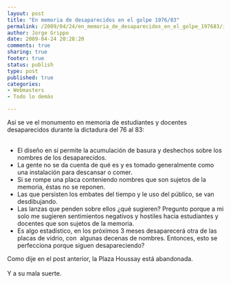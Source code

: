 ```yaml
--- 
layout: post
title: "En memoria de desaparecidos en el golpe 1976/83"
permalink: /2009/04/24/en_memoria_de_desaparecidos_en_el_golpe_197683/index.html
author: Jorge Grippo
date: 2009-04-24 20:28:20
comments: true
sharing: true
footer: true
status: publish
type: post
published: true
categories: 
- Webmasters
- Todo lo demás

---
```

<!-- 89 -->
Así se ve el monumento en memoria de estudiantes y docentes desaparecidos durante la dictadura del 76 al 83:
<br />
<br />
   

<!--more-->
<ul><li>El diseño en sí permite la acumulación de basura y deshechos sobre los nombres de los desaparecidos.</li><li>La gente no se da cuenta de qué es y es tomado generalmente como una instalación para descansar o comer.</li><li>Si se rompe una placa conteniendo nombres que son sujetos de la memoria, éstas no se reponen.&nbsp;</li><li>Las que persisten los embates del tiempo y le uso del público, se van desdibujando.</li><li>Las lanzas que penden sobre ellos ¿qué sugieren? Pregunto porque a mi solo me sugieren sentimientos negativos y hostiles hacia estudiantes y docentes que son sujetos de la memoria.</li><li>Es algo estadístico, en los próximos 3 meses desaparecerá otra de las placas de vidrio, con &nbsp;algunas decenas de nombres. Entonces, esto se perfecciona porque siguen desapareciendo?</li></ul><div>Como dije en el post anterior, la Plaza Houssay está abandonada.</div><div><br /></div><div>Y a su mala suerte.</div><div><br /></div><div><br /></div>


